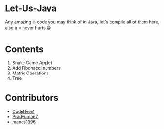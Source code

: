 # Let-Us-Java
Any amazing :fire: code you may think of in Java, let's compile all of them here, also a :star: never hurts :grin:


# Contents
1. Snake Game Applet
2. Add Fibonacci numbers
3. Matrix Operations
4. Tree




# Contributors
- [DudeHere1](https://github.com/DudeHere1)
- [Pradyuman7](https://github.com/Pradyuman7)
- [manos1996](https://github.com/manos1996)
